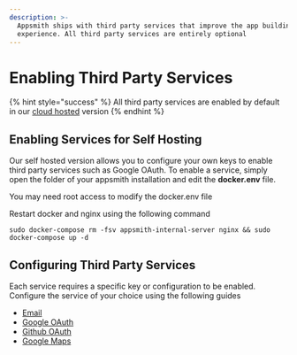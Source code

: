 ```yaml
---
description: >-
  Appsmith ships with third party services that improve the app building
  experience. All third party services are entirely optional
---
```


# Enabling Third Party Services

{% hint style="success" %}
All third party services are enabled by default in our [cloud hosted](https://appsmith.com) version
{% endhint %}

## Enabling Services for Self Hosting

Our self hosted version allows you to configure your own keys to enable third party services such as Google OAuth. To enable a service, simply open the folder of your appsmith installation and edit the **docker.env** file.

You may need root access to modify the docker.env file

Restart docker and nginx using the following command

```text
sudo docker-compose rm -fsv appsmith-internal-server nginx && sudo docker-compose up -d 
```

## Configuring Third Party Services

Each service requires a specific key or configuration to be enabled. Configure the service of your choice using the following guides

* [Email](third-party-services/email/)
* [Google OAuth](third-party-services/google-login.md)
* [Github OAuth](third-party-services/github-login.md)
* [Google Maps](third-party-services/google-maps.md)

